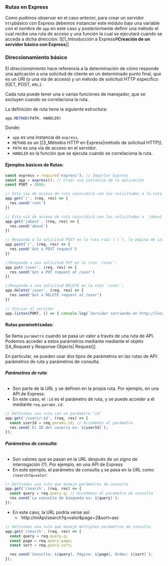 ### Rutas en Express
Como pudimos observar en el caso anterior, para crear un servidor `http`básico con Express debemos instanciar este módulo bajo una variable con el nombre de `app` en este caso y posteriormente definir una método el cual recibe una ruta de acceso y una función la cual se ejecutará cuando se acceda a dicha dirección:
![[1_Introducción a Express#**Creación de un servidor básico con Express**]]

### Direccionamiento básico
El _direccionamiento_ hace referencia a la determinación de cómo responde una aplicación a una solicitud de cliente en un determinado punto final, que es un URI (o una vía de acceso) y un método de solicitud HTTP específico (GET, POST, etc.).

Cada ruta puede tener una o varias funciones de manejador, que se excluyen cuando se correlaciona la ruta.

La definición de ruta tiene la siguiente estructura:
``` js
app.METHOD(PATH, HANDLER)
```
Donde:
- `app` es una instancia de `express`.
- `METHOD` es un [[3_Métodos HTTP en Express|método de solicitud HTTP]].
- `PATH` es una vía de acceso en el servidor.
- `HANDLER` es la función que se ejecuta cuando se correlaciona la ruta.

#### Ejemplos básicos de Rutas:
``` js
const express = require('express'); // Importar Express 
const app = express(); // Crear una instancia de la aplicación 
const PORT = 3000;

// Esta vía de acceso de ruta coincidirá con las solicitudes a la ruta raíz, `/`.
app.get('/', (req, res) => {
  res.send('root')
})

// Esta vía de acceso de ruta coincidirá con las solicitudes a `/about`.
app.get('/about', (req, res) => {
  res.send('about')
})

// Responda a la solicitud POST en la ruta raíz (`/`), la página de inicio de la aplicación:
app.post('/', (req, res) => {
  res.send('Got a POST request')
})

//Responda a una solicitud PUT en la ruta `/user`:
app.put('/user', (req, res) => {
  res.send('Got a PUT request at /user')
})

//Responda a una solicitud DELETE en la ruta `/user`:
app.delete('/user', (req, res) => {
  res.send('Got a DELETE request at /user')
})

// Iniciar el servidor 
app.listen(PORT, () => { console.log(`Servidor corriendo en http://localhost:${PORT}`); });
```

#### Rutas parametrizadas:
Se llama `parámetro` cuando se pasa un valor a través de una ruta de API. Podemos acceder a estos parámetros mediante mediante el objeto [[4_Request y Response Objects| Request]].

En particular, se pueden usar dos tipos de parámetros en las rutas de API: parámetros de ruta y parámetros de consulta.

###### **Parámetros de ruta**: 
- Son parte de la URL y se definen en la propia ruta. Por ejemplo, en una API de Express.
- En este caso, el `:id` es el parámetro de ruta, y se puede acceder a él mediante `req.params.id`:
``` js
// Definimos una ruta con un parámetro "id"
app.get('/users/:id', (req, res) => {
  const userId = req.params.id; // Accedemos al parámetro
  res.send(`El ID del usuario es: ${userId}`);
});
```


###### **Parámetros de consulta**: 
- Son valores que se pasan en la URL después de un signo de interrogación (?). Por ejemplo, en una API de Express
- En este ejemplo, el parámetro de consulta `q` se pasa en la URL como `/search?q=valor`:
``` js
// Definimos una ruta que maneje parámetros de consulta
app.get('/search', (req, res) => {
  const query = req.query.q; // Accedemos al parámetro de consulta
  res.send(`La consulta de búsqueda es: ${query}`);
});
```

- En este caso, la URL podría verse así: 
	- `http://miApi/search?q=valor&page=2&sort=asc
``` js
// Definimos una ruta que maneje múltiples parámetros de consulta
app.get('/search', (req, res) => {
  const query = req.query.q;
  const page = req.query.page;
  const sort = req.query.sort;

  res.send(`Consulta: ${query}, Página: ${page}, Orden: ${sort}`);
});
```








